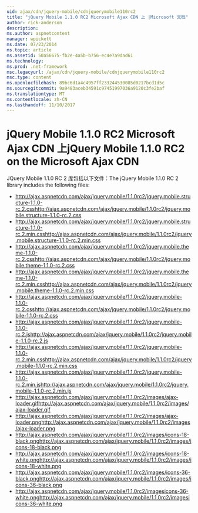 ```yaml
---
uid: ajax/cdn/jquery-mobile/cdnjquerymobile110rc2
title: "jQuery Mobile 1.1.0 RC2 Microsoft Ajax CDN 上 |Microsoft 文档"
author: rick-anderson
description: 
ms.author: aspnetcontent
manager: wpickett
ms.date: 07/23/2014
ms.topic: article
ms.assetid: 50a56675-fb2e-4a5b-b756-ec4e7a9dad61
ms.technology: 
ms.prod: .net-framework
msc.legacyurl: /ajax/cdn/jquery-mobile/cdnjquerymobile110rc2
msc.type: content
ms.openlocfilehash: 89bc6d1a4c4957ff233244530085d0217bcd1d5c
ms.sourcegitcommit: 9a9483aceb34591c97451997036a9120c3fe2baf
ms.translationtype: MT
ms.contentlocale: zh-CN
ms.lasthandoff: 11/10/2017
---
```

<a name="jquery-mobile-110-rc2-on-the-microsoft-ajax-cdn"></a><span data-ttu-id="c8491-102">jQuery Mobile 1.1.0 RC2 Microsoft Ajax CDN 上</span><span class="sxs-lookup"><span data-stu-id="c8491-102">jQuery Mobile 1.1.0 RC2 on the Microsoft Ajax CDN</span></span>
====================
<span data-ttu-id="c8491-103">JQuery Mobile 1.1.0 RC 2 库包括以下文件：</span><span class="sxs-lookup"><span data-stu-id="c8491-103">The jQuery Mobile 1.1.0 RC 2 library includes the following files:</span></span>

- <span data-ttu-id="c8491-104">http://ajax.aspnetcdn.com/ajax/jquery.mobile/1.1.0rc2/jquery.mobile.structure-1.1.0-rc.2.css</span><span class="sxs-lookup"><span data-stu-id="c8491-104">http://ajax.aspnetcdn.com/ajax/jquery.mobile/1.1.0rc2/jquery.mobile.structure-1.1.0-rc.2.css</span></span>
- <span data-ttu-id="c8491-105">http://ajax.aspnetcdn.com/ajax/jquery.mobile/1.1.0rc2/jquery.mobile.structure-1.1.0-rc.2.min.css</span><span class="sxs-lookup"><span data-stu-id="c8491-105">http://ajax.aspnetcdn.com/ajax/jquery.mobile/1.1.0rc2/jquery.mobile.structure-1.1.0-rc.2.min.css</span></span>
- <span data-ttu-id="c8491-106">http://ajax.aspnetcdn.com/ajax/jquery.mobile/1.1.0rc2/jquery.mobile.theme-1.1.0-rc.2.css</span><span class="sxs-lookup"><span data-stu-id="c8491-106">http://ajax.aspnetcdn.com/ajax/jquery.mobile/1.1.0rc2/jquery.mobile.theme-1.1.0-rc.2.css</span></span>
- <span data-ttu-id="c8491-107">http://ajax.aspnetcdn.com/ajax/jquery.mobile/1.1.0rc2/jquery.mobile.theme-1.1.0-rc.2.min.css</span><span class="sxs-lookup"><span data-stu-id="c8491-107">http://ajax.aspnetcdn.com/ajax/jquery.mobile/1.1.0rc2/jquery.mobile.theme-1.1.0-rc.2.min.css</span></span>
- <span data-ttu-id="c8491-108">http://ajax.aspnetcdn.com/ajax/jquery.mobile/1.1.0rc2/jquery.mobile-1.1.0-rc.2.css</span><span class="sxs-lookup"><span data-stu-id="c8491-108">http://ajax.aspnetcdn.com/ajax/jquery.mobile/1.1.0rc2/jquery.mobile-1.1.0-rc.2.css</span></span>
- <span data-ttu-id="c8491-109">http://ajax.aspnetcdn.com/ajax/jquery.mobile/1.1.0rc2/jquery.mobile-1.1.0-rc.2.js</span><span class="sxs-lookup"><span data-stu-id="c8491-109">http://ajax.aspnetcdn.com/ajax/jquery.mobile/1.1.0rc2/jquery.mobile-1.1.0-rc.2.js</span></span>
- <span data-ttu-id="c8491-110">http://ajax.aspnetcdn.com/ajax/jquery.mobile/1.1.0rc2/jquery.mobile-1.1.0-rc.2.min.css</span><span class="sxs-lookup"><span data-stu-id="c8491-110">http://ajax.aspnetcdn.com/ajax/jquery.mobile/1.1.0rc2/jquery.mobile-1.1.0-rc.2.min.css</span></span>
- <span data-ttu-id="c8491-111">http://ajax.aspnetcdn.com/ajax/jquery.mobile/1.1.0rc2/jquery.mobile-1.1.0-rc.2.min.js</span><span class="sxs-lookup"><span data-stu-id="c8491-111">http://ajax.aspnetcdn.com/ajax/jquery.mobile/1.1.0rc2/jquery.mobile-1.1.0-rc.2.min.js</span></span>
- <span data-ttu-id="c8491-112">http://ajax.aspnetcdn.com/ajax/jquery.mobile/1.1.0rc2/images/ajax-loader.gif</span><span class="sxs-lookup"><span data-stu-id="c8491-112">http://ajax.aspnetcdn.com/ajax/jquery.mobile/1.1.0rc2/images/ajax-loader.gif</span></span>
- <span data-ttu-id="c8491-113">http://ajax.aspnetcdn.com/ajax/jquery.mobile/1.1.0rc2/images/ajax-loader.png</span><span class="sxs-lookup"><span data-stu-id="c8491-113">http://ajax.aspnetcdn.com/ajax/jquery.mobile/1.1.0rc2/images/ajax-loader.png</span></span>
- <span data-ttu-id="c8491-114">http://ajax.aspnetcdn.com/ajax/jquery.mobile/1.1.0rc2/images/icons-18-black.png</span><span class="sxs-lookup"><span data-stu-id="c8491-114">http://ajax.aspnetcdn.com/ajax/jquery.mobile/1.1.0rc2/images/icons-18-black.png</span></span>
- <span data-ttu-id="c8491-115">http://ajax.aspnetcdn.com/ajax/jquery.mobile/1.1.0rc2/images/icons-18-white.png</span><span class="sxs-lookup"><span data-stu-id="c8491-115">http://ajax.aspnetcdn.com/ajax/jquery.mobile/1.1.0rc2/images/icons-18-white.png</span></span>
- <span data-ttu-id="c8491-116">http://ajax.aspnetcdn.com/ajax/jquery.mobile/1.1.0rc2/images/icons-36-black.png</span><span class="sxs-lookup"><span data-stu-id="c8491-116">http://ajax.aspnetcdn.com/ajax/jquery.mobile/1.1.0rc2/images/icons-36-black.png</span></span>
- <span data-ttu-id="c8491-117">http://ajax.aspnetcdn.com/ajax/jquery.mobile/1.1.0rc2/imagesicons-36-white.png</span><span class="sxs-lookup"><span data-stu-id="c8491-117">http://ajax.aspnetcdn.com/ajax/jquery.mobile/1.1.0rc2/imagesicons-36-white.png</span></span>
